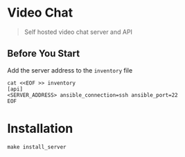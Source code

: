 # Video Chat

> Self hosted video chat server and API

## Before You Start

Add the server address to the `inventory` file

```
cat <<EOF >> inventory
[api]
<SERVER_ADDRESS> ansible_connection=ssh ansible_port=22
EOF
```

# Installation

```
make install_server
```
